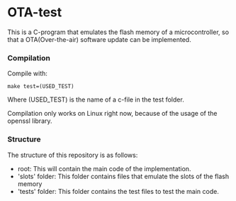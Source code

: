 # OTA-test
This is a C-program that emulates the flash memory of a microcontroller, so that a OTA(Over-the-air) software update can be implemented. 

### Compilation
Compile with:
```
make test=(USED_TEST)
```
Where (USED_TEST) is the name of a c-file in the test folder.

Compilation only works on Linux right now, because of the usage of the openssl library.

### Structure
The structure of this repository is as follows:
* root: This will contain the main code of the implementation.
* 'slots' folder: This folder contains files that emulate the slots of the flash memory
* 'tests' folder: This folder contains the test files to test the main code.

